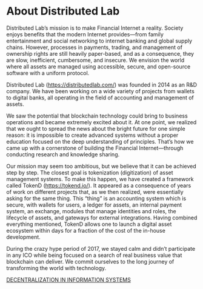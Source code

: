 # About Distributed Lab

Distributed Lab’s mission is to make Financial Internet a reality. Society enjoys benefits that the modern Internet 
provides—from family entertainment and social networking to internet banking and global supply chains. However, 
processes in payments, trading, and management of ownership rights are still heavily paper-based, and as a consequence, 
they are slow, inefficient, cumbersome, and insecure. We envision the world where all assets are managed using 
accessible, secure, and open-source software with a uniform protocol.

Distributed Lab (https://distributedlab.com/) was founded in 2014 as an R&D company. We have been working on a wide 
variety of projects from wallets to digital banks, all operating in the field of accounting and management of assets.

We saw the potential that blockchain technology could bring to business operations and became extremely excited about 
it. At one point, we realized that we ought to spread the news about the bright future for one simple reason: it is 
impossible to create advanced systems without a proper education focused on the deep understanding of principles. 
That’s how we came up with a cornerstone of building the Financial Internet—through conducting research and knowledge 
sharing.

Our mission may seem too ambitious, but we believe that it can be achieved step by step. The closest goal is 
tokenization (digitization) of asset management systems. To make this happen, we have created a framework called TokenD 
(https://tokend.io/). It appeared as a consequence of years of work on different projects that, as we then realized, 
were essentially asking for the same thing. This “thing” is an accounting system which is secure, with wallets for 
users, a ledger for assets, an internal payment system, an exchange, modules that manage identities and roles, the 
lifecycle of assets, and gateways for external integrations. Having combined everything mentioned, TokenD allows one 
to launch a digital asset ecosystem within days for a fraction of the cost of the in-house development.

During the crazy hype period of 2017, we stayed calm and didn’t participate in any ICO while being focused on a search 
of real business value that blockchain can deliver. We commit ourselves to the long journey of transforming the world 
with technology.

[DECENTRALIZATION IN INFORMATION SYSTEMS](https://github.com/distributed-lab/blockchain-and-decentralized-systems-book/blob/main/chapters/volume-1/1-decentralization-in-information-systems.md)